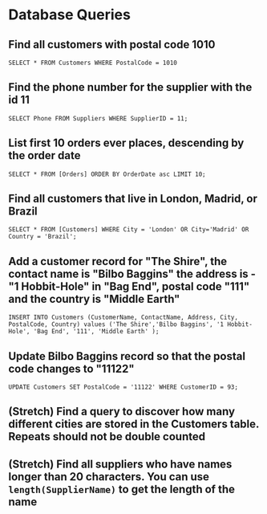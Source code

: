# Database Queries

## Find all customers with postal code 1010

    SELECT * FROM Customers WHERE PostalCode = 1010

## Find the phone number for the supplier with the id 11

    SELECT Phone FROM Suppliers WHERE SupplierID = 11;

## List first 10 orders ever places, descending by the order date

    SELECT * FROM [Orders] ORDER BY OrderDate asc LIMIT 10;

## Find all customers that live in London, Madrid, or Brazil

    SELECT * FROM [Customers] WHERE City = 'London' OR City='Madrid' OR Country = 'Brazil';


## Add a customer record for "The Shire", the contact name is "Bilbo Baggins" the address is -"1 Hobbit-Hole" in "Bag End", postal code "111" and the country is "Middle Earth"

    INSERT INTO Customers (CustomerName, ContactName, Address, City, PostalCode, Country) values ('The Shire','Bilbo Baggins', '1 Hobbit-Hole', 'Bag End', '111', 'Middle Earth' );


## Update Bilbo Baggins record so that the postal code changes to "11122"

    UPDATE Customers SET PostalCode = '11122' WHERE CustomerID = 93;

## (Stretch) Find a query to discover how many different cities are stored in the Customers table. Repeats should not be double counted

## (Stretch) Find all suppliers who have names longer than 20 characters. You can use `length(SupplierName)` to get the length of the name
